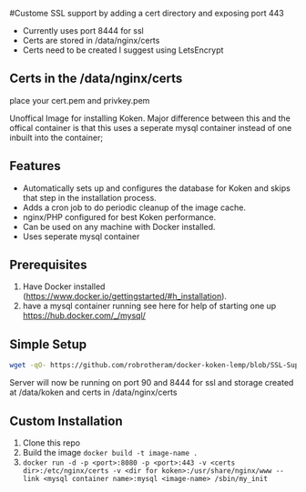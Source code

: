#Custome SSL support by adding a cert directory and exposing port 443
* Currently uses port 8444 for ssl
* Certs are stored in /data/nginx/certs 
* Certs need to be created I suggest using LetsEncrypt 

## Certs in the /data/nginx/certs 
place your cert.pem and privkey.pem


Unoffical Image for installing Koken. Major difference between this and the offical container is that this uses a seperate mysql container instead of one inbuilt into the container;

## Features
* Automatically sets up and configures the database for Koken and skips that step in the installation process.
* Adds a cron job to do periodic cleanup of the image cache.
* nginx/PHP configured for best Koken performance.
* Can be used on any machine with Docker installed.
* Uses seperate mysql container

## Prerequisites
1. Have Docker installed (https://www.docker.io/gettingstarted/#h_installation).
2. have a mysql container running see here for help of starting one up https://hub.docker.com/_/mysql/

## Simple Setup
~~~bash
wget -qO- https://github.com/robrotheram/docker-koken-lemp/blob/SSL-Support/create_koken.sh | sudo bash
~~~
Server will now be running on port 90 and 8444 for ssl  and storage created at /data/koken and certs in /data/nginx/certs 


## Custom Installation
1. Clone this repo
2. Build the image `docker build -t image-name .`
3. `docker run -d -p <port>:8080 -p <port>:443 -v <certs dir>:/etc/nginx/certs -v <dir for koken>:/usr/share/nginx/www --link <mysql container name>:mysql <image-name> /sbin/my_init`
